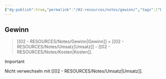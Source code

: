 ```yaml
---
{"dg-publish":true,"permalink":"/02-resources/notes/gewinn/","tags":["bwl"],"noteIcon":"","updated":"2024-06-10T02:02:17.750+02:00"}
---
```


## Gewinn 
> [[02 - RESOURCES/Notes/Gewinn\|Gewinn]] = [[02 - RESOURCES/Notes/Umsatz\|Umsatz]] - [[02 - RESOURCES/Notes/Kosten\|Kosten]].

 >[!important] 
 >Nicht verwechseln mit [[02 - RESOURCES/Notes/Umsatz\|Umsatz]].

